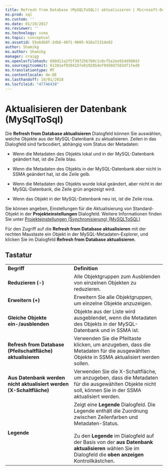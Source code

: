 ```yaml
---
title: Refresh from Database (MySQLToSQL)) aktualisieren | Microsoft-Dokumentation
ms.prod: sql
ms.custom: ''
ms.date: 01/19/2017
ms.reviewer: ''
ms.technology: ssma
ms.topic: conceptual
ms.assetid: 59a6db8f-2db6-4071-9005-928a7231de92
author: Shamikg
ms.author: Shamikg
manager: craigg
ms.openlocfilehash: 690d12a2f5f397256760c1c0cf5e2ee954d90843
ms.sourcegitcommit: 61381ef939415fe019285def9450d7583df1fed0
ms.translationtype: MT
ms.contentlocale: de-DE
ms.lasthandoff: 10/01/2018
ms.locfileid: "47746438"
---
```

# <a name="refresh-from-database-mysqltosql"></a>Aktualisieren der Datenbank (MySqlToSql)
Die **Refresh from Database aktualisieren** Dialogfeld können Sie auswählen, welche Objekte aus der MySQL-Datenbank zu aktualisieren. Zeilen in das Dialogfeld sind farbcodiert, abhängig vom Status der Metadaten:  
  
-   Wenn die Metadaten des Objekts lokal und in der MySQL-Datenbank geändert hat, ist die Zeile blau.  
  
-   Wenn die Metadaten des Objekts in der MySQL-Datenbank aber nicht in SSMA geändert hat, ist die Zeile gelb.  
  
-   Wenn die Metadaten des Objekts wurde lokal geändert, aber nicht in der MySQL-Datenbank, die Zeile grün angezeigt wird.  
  
-   Wenn das Objekt in der MySQL-Datenbank neu ist, ist die Zeile rosa.  
  
Sie können angeben, Einstellungen für die Aktualisierung von Standard-Objekt in der **Projekteinstellungen** Dialogfeld. Weitere Informationen finden Sie unter [Projekteinstellungen &#40;Synchronisierung&#41; &#40;MySQLToSQL&#41;](../../ssma/mysql/project-settings-synchronization-mysqltosql.md)  
  
Für den Zugriff auf die **Refresh from Database aktualisieren** mit der rechten Maustaste ein Objekt in der MySQL-Metadaten-Explorer, und klicken Sie im Dialogfeld **Refresh from Database aktualisieren**.  
  
## <a name="options"></a>Tastatur  
  
|||  
|-|-|  
|**Begriff**|**Definition**|  
|**Reduzieren (-)**|Alle Objektgruppen zum Ausblenden von einzelnen Objekten zu reduzieren.|  
|**Erweitern (+)**|Erweitern Sie alle Objektgruppen, um einzelne Objekte anzuzeigen.|  
|**Gleiche Objekte ein-/ausblenden**|Objekte aus der Liste wird ausgeblendet, wenn die Metadaten des Objekts in der MySQL-Datenbank und in SSMA ist.|  
|**Refresh from Database (Pfeilschaltfläche) aktualisieren**|Verwenden Sie die Pfeiltaste klicken, um anzugeben, dass die Metadaten für die ausgewählten Objekte in SSMA aktualisiert werden sollen.|  
|**Aus Datenbank werden nicht aktualisiert werden (X-Schaltfläche)**|Verwenden Sie die X-Schaltfläche, um anzugeben, dass die Metadaten für die ausgewählten Objekte nicht soll, können Sie in der SSMA aktualisiert werden.|  
|**Legende**|Zeigt eine **Legende** Dialogfeld. Die Legende enthält die Zuordnung zwischen Zeilenfarben und Metadaten-Status.<br /><br />Zu den **Legende** im Dialogfeld auf der Basis von der **aus Datenbank aktualisieren** wählen Sie im Dialogfeld die **oben anzeigen** Kontrollkästchen.|  
  
